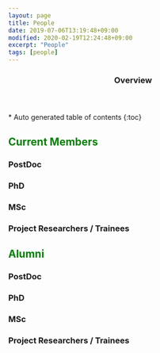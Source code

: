 ```yaml
---
layout: page
title: People  
date: 2019-07-06T13:19:48+09:00
modified: 2020-02-19T12:24:48+09:00
excerpt: "People"
tags: [people]
---
```



<section id="table-of-contents" class="toc">
  <header>
    <h3>Overview</h3>
  </header>
<div id="drawer" markdown="1">
*  Auto generated table of contents
{:toc}
</div>
</section><!-- /#table-of-contents -->

<style>
H1{color:Blue !important;}
H2{color:Green !important;}
p{color:Black !important;}
</style>

## Current Members


### PostDoc


### PhD


### MSc


### Project Researchers / Trainees



## Alumni

### PostDoc


### PhD


### MSc


### Project Researchers / Trainees







